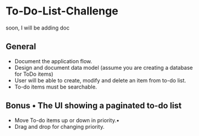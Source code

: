 # To-Do-List-Challenge

soon, I will be adding doc

## General
  
- Document the application flow.
- Design and document data model (assume you are creating a database for ToDo items)
- User will be able to create, modify and delete an item from to-do list.
- To-do items must be searchable.

## Bonus • The UI showing a paginated to-do list

- Move To-do items up or down in priority.•
- Drag and drop for changing priority.
